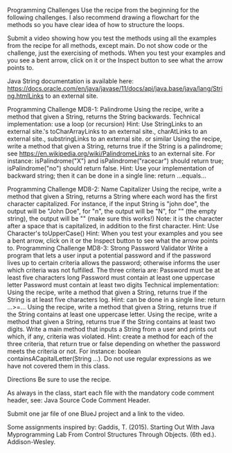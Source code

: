 Programming Challenges
Use the recipe from the beginning for the following challenges. I also recommend drawing a flowchart for the methods so you have clear idea of how to structure the loops.

Submit a video showing how you test the methods using all the examples from the recipe for all methods, except main. Do not show code or the challenge, just the exercising of methods. When you test your examples and you see a bent arrow, click on it or the Inspect button to see what the arrow points to.

Java String documentation is available here: https://docs.oracle.com/en/java/javase/11/docs/api/java.base/java/lang/String.htmlLinks to an external site.

Programming Challenge MD8-1: Palindrome
Using the recipe, write a method that given a String, returns the String backwards.
Technical implementation: use a loop (or recursion)
Hint: Use StringLinks to an external site.'s toCharArrayLinks to an external site., charAtLinks to an external site., substringLinks to an external site. or similar
Using the recipe, write a method that given a String, returns true if the String is a palindrome; see https://en.wikipedia.org/wiki/PalindromeLinks to an external site.
For instance: isPalindrome("X") and isPalindrome("racecar") should return true; isPalindrome("no") should return false.
Hint: Use your implementation of backward string; then it can be done in a single line: return ...equals...

Programming Challenge MD8-2: Name Capitalizer
Using the recipe, write a method that given a String, returns a String where each word has the first character capitalized.
For instance, if the input String is "john doe", the output will be "John Doe", for "n", the output will be "N", for "" (the empty string), the output will be "" (make sure this works!)
Note: it is the character after a space that is capitalized, in addition to the first character.
Hint: Use Character's toUpperCase()
Hint: When you test your examples and you see a bent arrow, click on it or the Inspect button to see what the arrow points to.
Programming Challenge MD8-3: Strong Password Validator
Write a program that lets a user input a potential password and if the password lives up to certain criteria allows the password; otherwise informs the user which criteria was not fulfilled. The three criteria are:
Password must be at least five characters long
Password must contain at least one uppercase letter
Password must contain at least two digits
Technical implementation:
Using the recipe, write a method that given a String, returns true if the String is at least five characters log.
Hint: can be done in a single line: return ...>=...
Using the recipe, write a method that given a String, returns true if the String contains at least one uppercase letter.
Using the recipe, write a method that given a String, returns true if the String contains at least two digits.
Write a main method that inputs a String from a user and prints out which, if any, criteria was violated.
Hint: create a method for each of the three criteria, that return true or false depending on whether the password meets the criteria or not.
For instance: boolean containsACapitalLetter(String ...).
Do not use regular expressions as we have not covered them in this class.
 

Directions
Be sure to use the recipe.

As always in the class, start each file with the mandatory code comment header, see: Java Source Code Comment Header. 

Submit one jar file of one BlueJ project and a link to the video.

 

Some assignments inspired by: Gaddis, T. (2015). Starting Out With Java Myprogramming Lab  From Control Structures Through Objects. (6th ed.). Addison-Wesley.  
